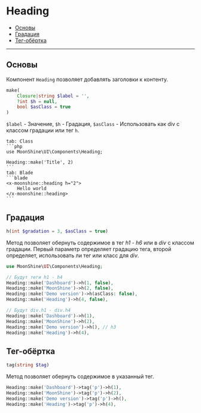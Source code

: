 # Heading

- [Основы](#basics)
- [Градация](#gradation)
- [Тег-обёртка](#wrapper-tag)

---

<a name="basics"></a>
## Основы

Компонент `Heading` позволяет добавлять заголовки к контенту.

```php
make(
    Closure|string $label = '',
    ?int $h = null,
    bool $asClass = true
)
```

`$label` - Значение,
`$h` - Градация,
`$asClass` - Использовать как div с классом градации или тег `h`.

~~~tabs
tab: Class
```php
use MoonShine\UI\Components\Heading;

Heading::make('Title', 2)
```
tab: Blade
```blade
<x-moonshine::heading h="2">
    Hello world
</x-moonshine::heading>
```
~~~

<a name="gradation"></a>
## Градация

```php
h(int $gradation = 3, $asClass = true)
```

Метод позволяет обернуть содержимое в тег *h1 - h6* или в *div* с классом градации.
Первый параметр определяет градацию тега, второй определяет, использовать ли тег или класс для *div*.

```php
use MoonShine\UI\Components\Heading;

// Будут теги h1 - h4
Heading::make('Dashboard')->h(1, false),
Heading::make('MoonShine')->h(2, false),
Heading::make('Demo version')->h(asClass: false),
Heading::make('Heading')->h(4, false),

// Будут div.h1 - div.h4
Heading::make('Dashboard')->h(1),
Heading::make('MoonShine')->h(2),
Heading::make('Demo version')->h(), // h3
Heading::make('Heading')->h(4),
```

<a name="wrapper-tag"></a>
## Тег-обёртка

```php
tag(string $tag)
```

Метод позволяет обернуть содержимое в указанный тег.

```php
Heading::make('Dashboard')->tag('p')->h(1),
Heading::make('MoonShine')->tag('p')->h(2),
Heading::make('Demo version')->tag('p')->h(),
Heading::make('Heading')->tag('p')->h(4),
```
